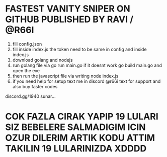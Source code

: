 # FASTEST VANITY SNIPER ON GITHUB PUBLISHED BY RAVI / @R66I

1. fill config.json
2. fill inside index.js the token need to be same in config and inside index.js
3. download golang and nodejs
4. run golang file via go run main.go if it doesnt work go build main.go and open the exe
5. then run the javascript file via writing node index.js
6. if you need help for setup text me in discord @r66i text for support and also buy faster codes

discord.gg/1940 sunar...

# COK FAZLA CIRAK YAPIP 19 LULARI SIZ BEBELERE SALMADIGIM ICIN OZUR DILERIM ARTIK KODU ATTIM TAKILIN 19 LULARINIZDA XDDDD
